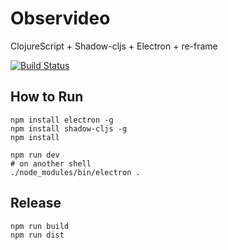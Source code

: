# Observideo
ClojureScript + Shadow-cljs + Electron + re-frame

[![Build Status](https://travis-ci.com/mping/observideo.svg?branch=master)](https://travis-ci.com/mping/observideo)

## How to Run
```
npm install electron -g
npm install shadow-cljs -g
npm install

npm run dev
# on another shell
./node_modules/bin/electron .
```

## Release
```
npm run build
npm run dist
```
